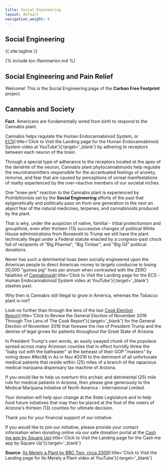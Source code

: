 ```yaml
---
title: Social Engineering
layout: default
navigation_weight: 8
---
```

## Social Engineering

{{ site.tagline }}

{% include toc-flammarion.md %}

## Social Engineering and Pain Relief

Welcome! This is the Social Engineering page of the **Carbon Free Footprint** project.

## Cannabis and Society

**Fact**. Americans are fundamentally wired from birth to respond to the Cannabis plant.

Cannabis helps regulate the Human Endocannabinoid System, or [ECS](https://bit.ly/HumanEndocannabinoidSystem){:title='Click to Visit the Landing page for the Human Endocannabinoid System video at YouTube'}{:target='_blank'} by adhering to receptors between each neuron of the brain.

Through a special type of adherance to the receptors located at the apex of the dendrite of the neuron, Cannabis plant phytocannabinoids help regulate the neurotransmitters responsible for the accentuated feelings of anxiety, remorse, and fear that are caused by perceptions of unreal manifestations of reality experienced by the over-reactive members of our societal niches.

One "knee-jerk" reaction to the Cannabis plant is experienced by Prohibitionists set by the **Social Engineering** efforts of the past that epigenetically and politically pass on from one generation to the next an abject fear of the natural medicines, terpenes, and cannabinoids produced by the plant.

That is why, under the auspicion of native, familial - tribal protectionism and groupthink, even after thirteen (13) successive changes of political White House administrations from Roosevelt to Trump we still have the plant technically illegal under a Federal statute enacted by a congress-past chock full of recipients of "Big Pharma", "Big Timber", and "Big Oil" political donations.

Never has such a detrimental hoax been socially engineered upon the American people to direct American money to targets conducive to losing 20,000 "guinea pig" lives per annum when contrasted with the ZERO fatalities of [Cannabinoid](https://youtu.be/CUEvzNBTPxc){:title='Click to Visit the Landing page for the ECS - Human Endocannabinoid System video at YouTube'}{:target='_blank'} stashes past.

Why then is Cannabis still illegal to grow in America, whereas the Tobacco plant is not?

Look no further than through the lens of the last [Cook Election Report](http://cookpolitical.com/story/10201){:title='Click to Review the General Election of November 2016 Through The Lens of The Cook Report'}{:target='_blank'} for the General Election of November 2016 that foresaw the rise of President Trump and the demise of legal grows for patients throughout the Great State of Arizona.

In President Trump's own words, an easily swayed chunk of the populace spread across many Arizonan counties that in effect hurridly threw the "baby out with the bathwater" at the beheast of their GOP "masters" by voting down #RecMj in Az in Nov #2016 to the detriment of all unfortunate medical patients that reside within (25) miles of a branch of the rapacious medical marijuana dispensary tax machine of Arizona.

If you would like to help us overturn this archaic and detrimental (25) mile rule for medical patients in Arizona, then please give generously to the Medical Marijuana Initiative of North America - International Limited.

Your donation will help spur change at the State Legislature and to help fund future initiatives that may then be placed at the foot of the voters of Arizona's thirteen (13) counties for ultimate decision.

Thank you for your financial support of our initiative.

If you would like to join our initiative, please provide your contact information when donating online via our safe donation portal at the [Cash me app by Square Up](https://cash.me/MMINAIL){:title='Click to Visit the Landing page for the Cash me app by Square Up'}{:target='_blank'}

**Source**: [Its Merely a Plant by BBC Two, circa 2009](https://www.youtube.com/playlist?list=PL4BF58D57240782FB){:title='Click to Visit the Landing page for Its Merely a Plant video at YouTube'}{:target='_blank'}
